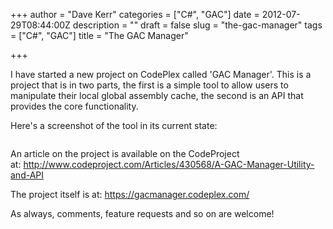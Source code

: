 +++
author = "Dave Kerr"
categories = ["C#", "GAC"]
date = 2012-07-29T08:44:00Z
description = ""
draft = false
slug = "the-gac-manager"
tags = ["C#", "GAC"]
title = "The GAC Manager"

+++


<p>I have started a new project on CodePlex called 'GAC Manager'. This is a project that is in two parts, the first is a simple tool to allow users to manipulate their local global assembly cache, the second is an API that provides the core functionality.</p>
<p>Here's a screenshot of the tool in its current state:</p>
<p><img src="/wp-content/uploads/2012/imported/1_TheGacManagerTool.png" alt="" /></p>
<p>An article on the project is available on the CodeProject at:&nbsp;<a href="http://www.codeproject.com/Articles/430568/A-GAC-Manager-Utility-and-API">http://www.codeproject.com/Articles/430568/A-GAC-Manager-Utility-and-API</a></p>
<p>The project itself is at:&nbsp;<a href="https://gacmanager.codeplex.com/">https://gacmanager.codeplex.com/</a></p>
<p>As always, comments, feature requests and so on are welcome!</p>

